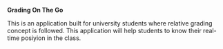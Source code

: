 **Grading On The Go**

This is an application built for university students where relative grading concept is followed.
This application will help students to know their real-time posiyion in the class.
